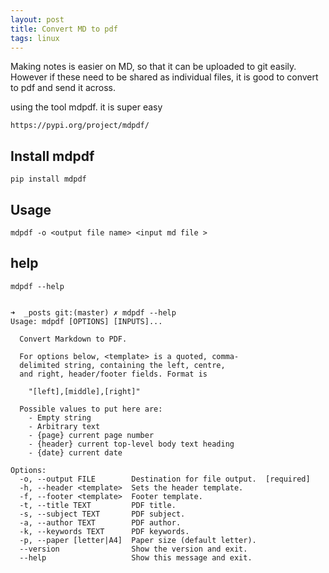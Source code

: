 ```yaml
---
layout: post
title: Convert MD to pdf  
tags: linux
---
```


Making notes is easier on MD, so that it can be uploaded to git easily. However if these need to be shared as individual files, it is good to convert to pdf and send it across. 

using the tool mdpdf. it is super easy

```
https://pypi.org/project/mdpdf/
```
## Install mdpdf
```
pip install mdpdf
```

## Usage
```
mdpdf -o <output file name> <input md file > 
```

## help
```
mdpdf --help


➜  _posts git:(master) ✗ mdpdf --help
Usage: mdpdf [OPTIONS] [INPUTS]...

  Convert Markdown to PDF.

  For options below, <template> is a quoted, comma-
  delimited string, containing the left, centre,
  and right, header/footer fields. Format is

    "[left],[middle],[right]"

  Possible values to put here are:
    - Empty string
    - Arbitrary text
    - {page} current page number
    - {header} current top-level body text heading
    - {date} current date

Options:
  -o, --output FILE        Destination for file output.  [required]
  -h, --header <template>  Sets the header template.
  -f, --footer <template>  Footer template.
  -t, --title TEXT         PDF title.
  -s, --subject TEXT       PDF subject.
  -a, --author TEXT        PDF author.
  -k, --keywords TEXT      PDF keywords.
  -p, --paper [letter|A4]  Paper size (default letter).
  --version                Show the version and exit.
  --help                   Show this message and exit.
```
